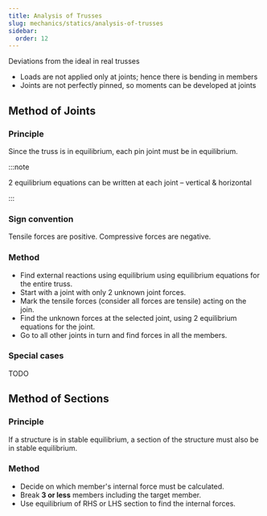 ```yaml
---
title: Analysis of Trusses
slug: mechanics/statics/analysis-of-trusses
sidebar:
  order: 12
---
```


Deviations from the ideal in real trusses

- Loads are not applied only at joints; hence there is bending in members
- Joints are not perfectly pinned, so moments can be developed at joints

## Method of Joints

### Principle

Since the truss is in equilibrium, each pin joint must be in equilibrium.

:::note

2 equilibrium equations can be written at each joint – vertical & horizontal

:::

### Sign convention

Tensile forces are positive. Compressive forces are negative.

### Method

- Find external reactions using equilibrium using equilibrium equations for the
  entire truss.
- Start with a joint with only 2 unknown joint forces.
- Mark the tensile forces (consider all forces are tensile) acting on the join.
- Find the unknown forces at the selected joint, using 2 equilibrium equations
  for the joint.
- Go to all other joints in turn and find forces in all the members.

### Special cases

TODO

## Method of Sections

### Principle

If a structure is in stable equilibrium, a section of the structure must also be
in stable equilibrium.

### Method

- Decide on which member's internal force must be calculated.
- Break **3 or less** members including the target member.
- Use equilibrium of RHS or LHS section to find the internal forces.
